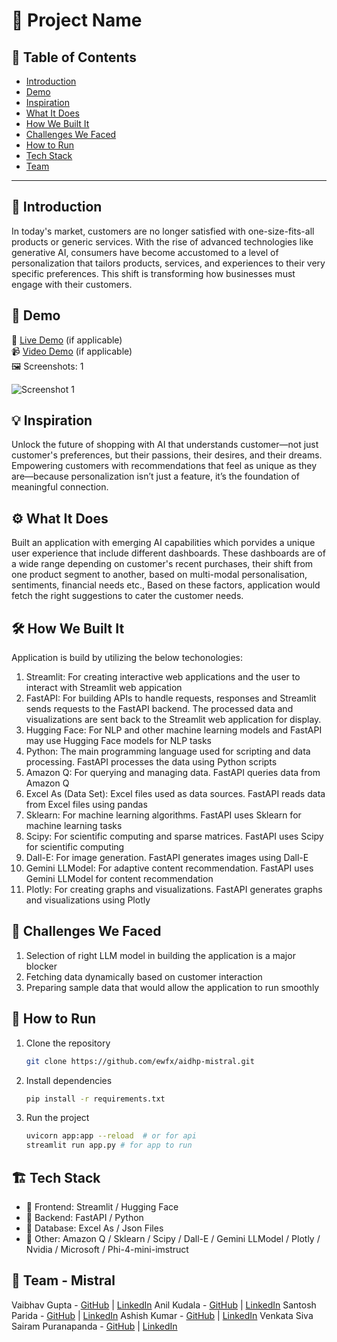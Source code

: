 # 🚀 Project Name

## 📌 Table of Contents
- [Introduction](#introduction)
- [Demo](#demo)
- [Inspiration](#inspiration)
- [What It Does](#what-it-does)
- [How We Built It](#how-we-built-it)
- [Challenges We Faced](#challenges-we-faced)
- [How to Run](#how-to-run)
- [Tech Stack](#tech-stack)
- [Team](#team)

---

## 🎯 Introduction
In today's market, customers are no longer satisfied with one-size-fits-all products or generic services. With the rise of advanced technologies like generative AI, consumers have become accustomed to a level of personalization that tailors products, services, and experiences to their very specific preferences. This shift is transforming how businesses must engage with their customers.

## 🎥 Demo
🔗 [Live Demo](#) (if applicable)  
📹 [Video Demo]([https://youtu.be/bV7JA8PVZhk]) (if applicable)  
🖼️ Screenshots: 1

![Screenshot 1](link-to-image)

## 💡 Inspiration
Unlock the future of shopping with AI that understands customer—not just customer's preferences, but their passions, their desires, and their dreams. Empowering customers with recommendations that feel as unique as they are—because personalization isn’t just a feature, it’s the foundation of meaningful connection.

## ⚙️ What It Does
Built an application with emerging AI capabilities which porvides a unique user experience that include different dashboards. These dashboards are of a wide range depending on customer's recent purchases, their shift from one product segment to another, based on multi-modal personalisation, sentiments, financial needs etc., Based on these factors, application would fetch the right suggestions to cater the customer needs.

## 🛠️ How We Built It
Application is build by utilizing the below techonologies:
1. Streamlit: For creating interactive web applications and the user to interact with Streamlit web appication
2. FastAPI: For building APIs to handle requests, responses and Streamlit sends requests to the FastAPI backend. The processed data and visualizations are sent back to the Streamlit web application for display.
3. Hugging Face: For NLP and other machine learning models and FastAPI may use Hugging Face models for NLP tasks
4. Python: The main programming language used for scripting and data processing. FastAPI processes the data using Python scripts
5. Amazon Q: For querying and managing data. FastAPI queries data from Amazon Q
6. Excel As (Data Set): Excel files used as data sources. FastAPI reads data from Excel files using pandas
7. Sklearn: For machine learning algorithms. FastAPI uses Sklearn for machine learning tasks
8. Scipy: For scientific computing and sparse matrices. FastAPI uses Scipy for scientific computing
9. Dall-E: For image generation. FastAPI generates images using Dall-E
10. Gemini LLModel: For adaptive content recommendation. FastAPI uses Gemini LLModel for content recommendation
11. Plotly: For creating graphs and visualizations. FastAPI generates graphs and visualizations using Plotly

## 🚧 Challenges We Faced
1. Selection of right LLM model in building the application is a major blocker
2. Fetching data dynamically based on customer interaction
3. Preparing sample data that would allow the application to run smoothly

## 🏃 How to Run
1. Clone the repository  
   ```sh
   git clone https://github.com/ewfx/aidhp-mistral.git
   ```
2. Install dependencies  
   ```sh
   pip install -r requirements.txt
   ```
3. Run the project  
   ```sh
   uvicorn app:app --reload  # or for api
   streamlit run app.py # for app to run
   ```

## 🏗️ Tech Stack
- 🔹 Frontend: Streamlit / Hugging Face
- 🔹 Backend: FastAPI / Python 
- 🔹 Database: Excel As / Json Files
- 🔹 Other: Amazon Q / Sklearn / Scipy / Dall-E / Gemini LLModel / Plotly / Nvidia / Microsoft / Phi-4-mini-imstruct

## 👥 Team - Mistral
Vaibhav Gupta - [GitHub](#) | [LinkedIn](#)
Anil Kudala - [GitHub](#) | [LinkedIn](#)
Santosh Parida - [GitHub](#) | [LinkedIn](#)
Ashish Kumar - [GitHub](#) | [LinkedIn](#)
Venkata Siva Sairam Puranapanda - [GitHub](#) | [LinkedIn](#)

